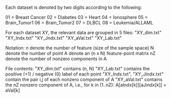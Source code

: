 Each dataset is denoted by two digits according to the following:

01 = Breast Cancer
02 = Diabetes
03 = Heart
04 = Ionosphere
05 = Brain_Tumor1
06 = Brain_Tumor2
07 = DLBCL
08 = Leukemia/ALLAML

For each dataset XY, the relevant data are grouped in 5 files:
"XY_dim.txt"
"XY_Indx.txt"
"XY_Jndx.txt"
"XY_aVal.txt"
"XY_Lab.txt"

Notation:
n  denote the number of feature (size of the sample space)
N  denote the number of point
A  denote an (n x N) feature-point matrix
nZ denote the number of nonzero components in A

File contents:
"XY_dim.txt"                  contains (n, N)
"XY_Lab.txt"                  contains the positive (+1) / negative (0) label of each point
"XY_Indx.txt", "XY_Jindx.txt" contain the pair i,j of each nonzero component of A
"XY_aVal.txt"                 contains the nZ nonzero component of A, i.e., for k in (1..nZ): A[aIndx[k]][aJindx[k]] = aVal[k]

